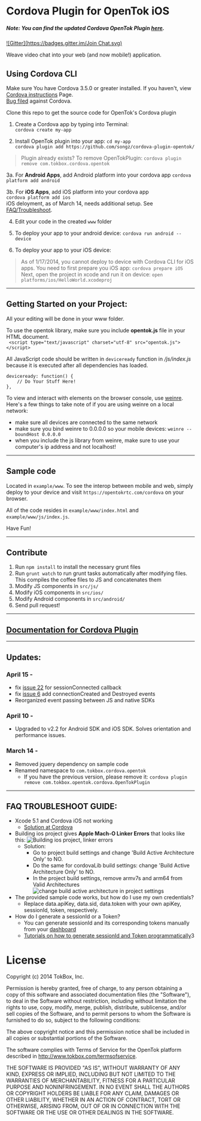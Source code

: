 Cordova Plugin for OpenTok iOS
===
##### Note: You can find the updated Cordova OpenTok Plugin [here](https://github.com/opentok/cordova-plugin-opentok/).

[![Gitter](https://badges.gitter.im/Join Chat.svg)](https://gitter.im/songz/cordova-plugin-opentok?utm_source=badge&utm_medium=badge&utm_campaign=pr-badge&utm_content=badge)

Weave video chat into your web (and now mobile!) application.

## Using Cordova CLI
Make sure You have Cordova 3.5.0 or greater installed. If you haven't, view [Cordova instructions](http://cordova.apache.org/docs/en/3.5.0/guide_cli_index.md.html) Page.  
[Bug filed](https://issues.apache.org/jira/browse/CB-6500) against Cordova.  

Clone this repo to get the source code for OpenTok's Cordova plugin

1. Create a Cordova app by typing into Terminal:  
`cordova create my-app`  

2. Install OpenTok plugin into your app:
`cd my-app`  
`cordova plugin add https://github.com/songz/cordova-plugin-opentok/`  
> Plugin already exists? To remove OpenTokPlugin: `cordova plugin remove com.tokbox.cordova.opentok`

3a. For **Android Apps**, add Android platform into your cordova app
`cordova platform add android`

3b. For **iOS Apps**, add iOS platform into your cordova app  
`cordova platform add ios`  
  iOS deloyment, as of March 14, needs additional setup. See [FAQ/Troubleshoot](https://github.com/songz/cordova-plugin-opentok#faq-troubleshoot-guide).

4. Edit your code in the created `www` folder

5. To deploy your app to your android device:
`cordova run android --device`

6. To deploy your app to your iOS device:  
> As of 1/17/2014, you cannot deploy to device with Cordova CLI for iOS apps. You need to first prepare you iOS app: `cordova prepare iOS`  
> Next, open the project in xcode and run it on device: `open platforms/ios/HelloWorld.xcodeproj`


---

## Getting Started on your Project:
All your editing will be done in your www folder.

To use the opentok library, make sure you include **opentok.js** file in your HTML document.  
` <script type="text/javascript" charset="utf-8" src="opentok.js"></script>`

All JavaScript code should be written in `deviceready` function in */js/index.js* because it is executed after all dependencies has loaded.

    deviceready: function() {
        // Do Your Stuff Here!
    },

To view and interact with elements on the browser console, use [weinre](http://people.apache.org/~pmuellr/weinre/docs/latest/). Here's a few things to take note of if you are using weinre on a local network:
* make sure all devices are connected to the same network
* make sure you bind weinre to 0.0.0.0 so your mobile devices: `weinre --boundHost 0.0.0.0`
* when you include the js library from weinre, make sure to use your computer's ip address and not localhost!

---

## Sample code
Located in `example/www`. To see the interop between mobile and web, simply deploy to your device and visit `https://opentokrtc.com/cordova` on your browser. 

All of the code resides in `example/www/index.html` and `example/www/js/index.js`.  

Have Fun!

----

## Contribute
1. Run `npm install` to install the necessary grunt files  
2. Run `grunt watch` to run grunt tasks automatically after modifying files. This compiles the coffee files to JS and concatenates them  
2. Modify JS components in `src/js/`  
2. Modify iOS components in `src/ios/`  
2. Modify Android components in `src/android/`  
2. Send pull request!  

----

## [Documentation for Cordova Plugin](/opentok/PhoneGap-Plugin/blob/master/docs/README.md)

----

## Updates:
### April 15 - 
* fix [issue 22](https://github.com/songz/cordova-plugin-opentok/issues/22) for sessionConnected callback  
* fix [issue 6](https://github.com/songz/cordova-plugin-opentok/issues/6) add connectionCreated and Destroyed events  
* Reorganized event passing between JS and native SDKs  
### April 10 - 
* Upgraded to v2.2 for Android SDK and iOS SDK. Solves orientation and performance issues.
### March 14 -
* Removed jquery dependency on sample code  
* Renamed namespace to `com.tokbox.cordova.opentok`  
  * If you have the previous version, please remove it: `cordova plugin remove com.tokbox.opentok.cordova.OpenTokPlugin` 

----

## FAQ TROUBLESHOOT GUIDE:
* Xcode 5.1 and Cordova iOS not working
  * [Solution at Cordova](http://shazronatadobe.wordpress.com/2014/03/12/xcode-5-1-and-cordova-ios/)
* Building ios project gives **Apple Mach-O Linker Errors** that looks like this: ![Building ios project, linker errors](https://f.cloud.github.com/assets/5085574/2421687/5c826df2-ab85-11e3-9a6a-7e8994b37b62.png)
  * Solution: 
    * Go to project build settings and change 'Build Active Architecture Only' to NO. 
    * Do the same for cordovaLib build settings: change 'Build Active Architecture Only' to NO. 
    * In the project build settings, remove armv7s and arm64 from Valid Architectures   ![change build active architecture in project settings](https://cloud.githubusercontent.com/assets/686933/2671191/a30032de-c0d7-11e3-9b27-bd2ccfa7459c.png)
* The provided sample code works, but how do I use my own credentials?
  * Replace data.apiKey, data.sid, data.token with your own apiKey, sessionId, token, respectively.
* How do I generate a sessionId or a Token? 
  * You can generate sessionId and its corresponding tokens manually from your [dashboard](https://dashboard.tokbox.com/)  
  * [Tutorials on how to generate sessionId and Token programmatically](http://www.tokbox.com/blog/getting-started-demo-apps/)3

License
===

Copyright (c) 2014 TokBox, Inc.

Permission is hereby granted, free of charge, to any person obtaining a copy of this software and associated documentation files (the "Software"), to deal in the Software without restriction, including without limitation the rights to use, copy, modify, merge, publish, distribute, sublicense, and/or sell copies of the Software, and to permit persons to whom the Software is furnished to do so, subject to the following conditions:


The above copyright notice and this permission notice shall be included in all copies or substantial portions of the Software.

The software complies with Terms of Service for the OpenTok platform described in <http://www.tokbox.com/termsofservice>.

THE SOFTWARE IS PROVIDED "AS IS", WITHOUT WARRANTY OF ANY KIND, EXPRESS OR IMPLIED, INCLUDING BUT NOT LIMITED TO THE WARRANTIES OF MERCHANTABILITY, FITNESS FOR A PARTICULAR PURPOSE AND NONINFRINGEMENT. IN NO EVENT SHALL THE AUTHORS OR COPYRIGHT HOLDERS BE LIABLE FOR ANY CLAIM, DAMAGES OR OTHER LIABILITY, WHETHER IN AN ACTION OF CONTRACT, TORT OR OTHERWISE, ARISING FROM, OUT OF OR IN CONNECTION WITH THE SOFTWARE OR THE USE OR OTHER DEALINGS IN THE SOFTWARE.
